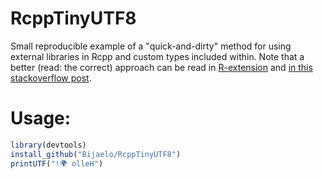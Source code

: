 # RcppTinyUTF8
Small reproducible example of a "quick-and-dirty" method for using external libraries in Rcpp and custom types included within. Note that a better (read: the correct) approach can be read in [R-extension](https://cran.r-project.org/doc/manuals/r-release/R-exts.pdf) and [in this stackoverflow post](https://cran.r-project.org/doc/manuals/r-release/R-exts.pdf).

# Usage:
```R
library(devtools)
install_github("Bijaelo/RcppTinyUTF8")
printUTF("!🌍 olleH")
```

